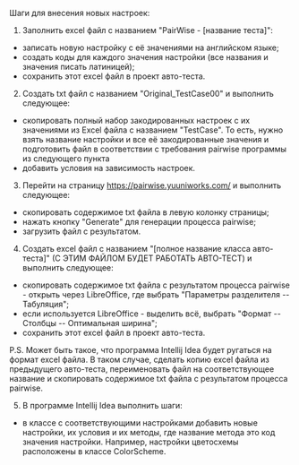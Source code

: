 Шаги для внесения новых настроек:
1) Заполнить excel файл с названием "PairWise - [название теста]":
- записать новую настройку с её значениями на английском языке;
- создать коды для каждого значения настройки (все названия и значения писать латиницей);
- сохранить этот excel файл в проект авто-теста.

2) Создать txt файл с названием "Original_TestCase00" и выполнить следующее:
* скопировать полный набор закодированных настроек с их значениями из Excel файла с названием "TestCase". То есть, нужно взять название настройки и все её закодированные значения и подготовить файл в соответствии с требования pairwise программы из следующего пункта
* добавить условия на зависимость настроек.

3) Перейти на страницу https://pairwise.yuuniworks.com/ и выполнить следующее:
- скопировать содержимое txt файла в левую колонку страницы;
- нажать кнопку "Generate" для генерации процесса pairwise;
- загрузить файл с результатом.

4) Создать excel файл с названием "[полное название класса авто-теста]" (С ЭТИМ ФАЙЛОМ БУДЕТ РАБОТАТЬ АВТО-ТЕСТ) и выполнить следующее:
* скопировать содержимое txt файла с результатом процесса pairwise - открыть через LibreOffice, где выбрать "Параметры разделителя -- Табуляция";
* если используется LibreOffice - выделить всё, выбрать "Формат -- Столбцы -- Оптимальная ширина";
* сохранить этот excel файл в проект авто-теста.

P.S. Может быть такое, что программа Intellij Idea будет ругаться на формат excel файла. В таком случае, сделать копию excel файла из предыдущего авто-теста, переименовать файл на соответствующее название и скопировать содержимое txt файла с результатом процесса pairwise.  

5) В программе Intellij Idea выполнить шаги:
- в классе с соответствующими настройками добавить новые настройки, их условия и их методы, где название метода это код значения настройки. Например, настройки цветосхемы расположены в классе ColorScheme.
